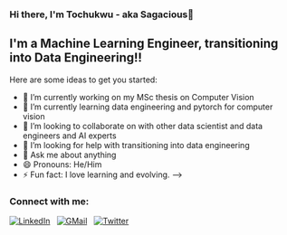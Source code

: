 ### Hi there, I'm Tochukwu - aka Sagacious👋


## I'm a Machine Learning Engineer, transitioning into Data Engineering!!

Here are some ideas to get you started:

- 🔭 I’m currently working on my MSc thesis on Computer Vision
- 🌱 I’m currently learning data engineering and pytorch for computer vision
- 👯 I’m looking to collaborate on with other data scientist and data engineers and AI experts
- 🤔 I’m looking for help with transitioning into data engineering
- 💬 Ask me about anything
- 😄 Pronouns: He/Him
- ⚡ Fun fact: I love learning and evolving.
-->

### Connect with me:
[![LinkedIn](https://img.shields.io/badge/LinkedIn-0077B5?style=for-the-badge&logo=linkedin&logoColor=white)](linkedin.com/in/onyeogulu-tochukwu-ba2231178)
&nbsp;
[![GMail](https://img.shields.io/badge/Gmail-D14836?style=for-the-badge&logo=gmail&logoColor=white)](Onyeogulutochukwu@gmil.com)
&nbsp;
[![Twitter](https://img.shields.io/badge/Twitter-1DA1F2?style=for-the-badge&logo=twitter&logoColor=white)](https://twitter.com/morphy_ai)


